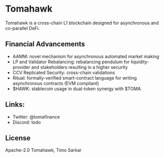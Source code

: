 # Tomahawk 

Tomahawk is a cross-chain L1 blockchain designed for asynchronous and co-parallel DeFi.

## Financial Advancements

- AAMM: novel mechanism for asynchronous automated market making
- LP and Validator Rebalancing: rebalancing pendulum for liquidity-provider and stakeholders resulting in a higher security
- CCV Replicated Security: cross-chain validations
- Ritual: formally-verified smart-contract language for writing asynchronous contracts (EVM compliant)
- $HAWK: stablecoin usage in dual-token synergy with $TOMA

## Links:

- Twitter: @tomafinance
- Discord: todo

## License

Apache-2.0 Tomahawk, Timo Sarkar
